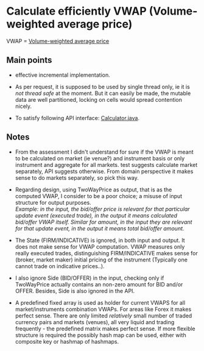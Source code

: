 Calculate efficiently VWAP (Volume-weighted average price) 
==========================================================

VWAP = [Volume-weighted average price](https://en.wikipedia.org/wiki/Volume-weighted_average_price)

## Main points

 * effective incremental implementation.

 
 * As per request, it is supposed to be used by single thread only, ie it is *not thread safe* at the moment. But it can easily be made, the mutable data are well partitioned, locking on cells would spread contention nicely. 


 * To satisfy following API interface: [Calculator.java](https://github.com/januhlir/ubs-vwap-example/blob/master/src/main/java/my/code/ubs/vwap/Calculator.java).

## Notes

 * From the assessment I didn't understand for sure if the VWAP is meant to be calculated on 
 market (ie venue?) and instrument basis or only instrument and aggregate for all markets.
 test suggests calculate market separately, API suggests otherwise. 
 From domain perspective it makes sense to do markets separately, so pick this way.


 * Regarding design, using TwoWayPrice as output, that is as the computed VWAP, I consider to be a poor choice; a misuse of input structure for output purposes.  
 _Example: in the input, the bid/offer price is relevant for that particular update event (executed trade), in the output it means calculated bid/offer VWAP itself. Similar for amount, in the input they are relevant for that update event, in the output it means total bid/offer amount._


 * The State (FIRM/INDICATIVE) is ignored, in both input and output. It does not make sense for VWAP computation. VWAP measures only really executed trades, distinguishing FIRM/INDICATIVE
 makes sense for (broker, market maker) initial pricing of the instrument (Typically one cannot trade on indicative prices..).

 
 * I also ignore Side (BID/OFFER) in the input, checking only if TwoWayPrice actually contains an non-zero amount for BID and/or OFFER. Besides, Side is also ignored in the API. 

 
 * A predefined fixed array is used as holder for current VWAPS for all market/instruments combination VWAPs. For areas like Forex it makes perfect sense. There are only limited
 _relatively_ small number of traded currency pairs and markets (venues), all very liquid and trading frequently - the predefined matrix makes perfect sense. 
 If more flexible structure is required the possibly hash map can be used, either with composite key or hashmap of hashmaps. 
